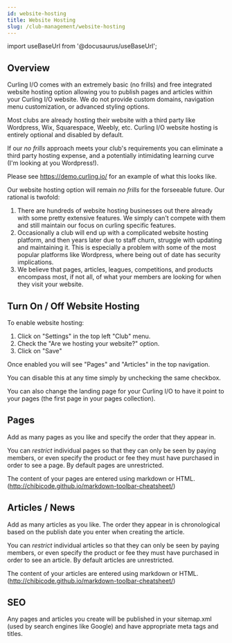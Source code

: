 ```yaml
---
id: website-hosting
title: Website Hosting
slug: /club-management/website-hosting
---
```

import useBaseUrl from '@docusaurus/useBaseUrl';

## Overview

Curling I/O comes with an extremely basic (no frills) and free integrated website hosting option allowing you to publish pages and articles within your Curling I/O website.
We do not provide custom domains, navigation menu customization, or advanced styling options.

Most clubs are already hosting their website with a third party like Wordpress, Wix, Squarespace, Weebly, etc. Curling I/O website hosting is entirely optional and disabled by default.

If our *no frills* approach meets your club's requirements you can eliminate a third party hosting expense, and a potentially intimidating learning curve (I'm looking at you Wordpress!).

Please see https://demo.curling.io/ for an example of what this looks like.

Our website hosting option will remain *no frills* for the forseeable future. Our rational is twofold:

1. There are hundreds of website hosting businesses out there already with some pretty extensive features. We simply can't compete with them and still maintain our focus on curling specific features.
2. Occasionally a club will end up with a complicated website hosting platform, and then years later due to staff churn, struggle with updating and maintaining it. This is especially a problem with some of the most popular platforms like Wordpress, where being out of date has security implications.
3. We believe that pages, articles, leagues, competitions, and products encompass most, if not all, of what your members are looking for when they visit your website.


## Turn On / Off Website Hosting

To enable website hosting:

1. Click on "Settings" in the top left "Club" menu.
2. Check the "Are we hosting your website?" option.
3. Click on "Save"

Once enabled you will see "Pages" and "Articles" in the top navigation.

You can disable this at any time simply by unchecking the same checkbox.

You can also change the landing page for your Curling I/O to have it point to your pages (the first page in your pages collection).

## Pages

Add as many pages as you like and specify the order that they appear in.

You can *restrict* individual pages so that they can only be seen by paying members, or even specify the product or fee they must have purchased in order to see a page.
By default pages are unrestricted.

The content of your pages are entered using markdown or HTML. (http://chibicode.github.io/markdown-toolbar-cheatsheet/)


## Articles / News

Add as many articles as you like. The order they appear in is chronological based on the publish date you enter when creating the article.

You can *restrict* individual articles so that they can only be seen by paying members, or even specify the product or fee they must have purchased in order to see an article.
By default articles are unrestricted.

The content of your articles are entered using markdown or HTML. (http://chibicode.github.io/markdown-toolbar-cheatsheet/)

## SEO

Any pages and articles you create will be published in your sitemap.xml (used by search engines like Google) and have appropriate meta tags and titles.

